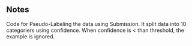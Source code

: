 ## Notes
Code for Pseudo-Labeling the data using Submission.
It split data into 10 categoriers using confidence. When confidence is < than threshold, the example is ignored.